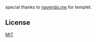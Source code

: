 special thanks to [navendu.me](https://navendu-pottekkat.github.io/) for templet.

## License
[MIT](https://choosealicense.com/licenses/mit/)
